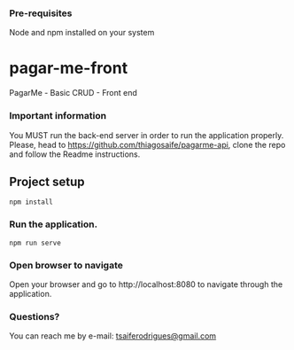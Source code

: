 ### Pre-requisites
Node and npm installed on your system

# pagar-me-front
PagarMe - Basic CRUD - Front end

### Important information
You MUST run the back-end server in order to run the application properly.
Please, head to https://github.com/thiagosaife/pagarme-api, clone the repo and follow the Readme instructions.

## Project setup
```
npm install
```

### Run the application.
```
npm run serve
```

### Open browser to navigate
Open your browser and go to http://localhost:8080 to navigate through the application.

### Questions?
You can reach me by e-mail: <tsaiferodrigues@gmail.com>